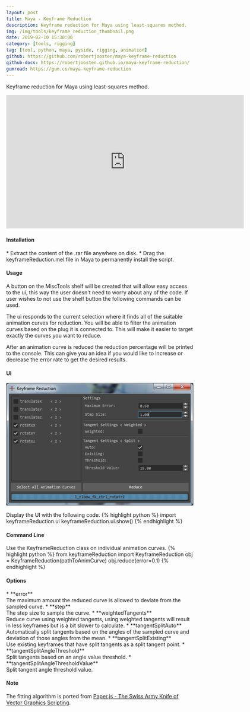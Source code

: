 ```yaml
---
layout: post
title: Maya - Keyframe Reduction
description: Keyframe reduction for Maya using least-squares method.
img: /img/tools/keyframe_reduction_thumbnail.png
date: 2019-02-10 15:30:00
category: [tools, rigging]
tag: [tool, python, maya, pyside, rigging, animation]
github: https://github.com/robertjoosten/maya-keyframe-reduction
github-docs: https://robertjoosten.github.io/maya-keyframe-reduction/
gumroad: https://gum.co/maya-keyframe-reduction
---
```

<p class="justify">Keyframe reduction for Maya using least-squares method.</p>

<p align="center"><iframe src="https://player.vimeo.com/video/316577293?color=ff9933&title=0&byline=0&portrait=0" width="640" height="360" frameborder="0" webkitallowfullscreen mozallowfullscreen allowfullscreen></iframe></p>

<h4>Installation</h4> 
* Extract the content of the .rar file anywhere on disk.
* Drag the keyframeReduction.mel file in Maya to permanently install the script.

<h4>Usage</h4> 
<p class="justify">A button on the MiscTools shelf will be created that will allow easy access to the ui, this way the user doesn't need to worry about any of the code. If user wishes to not use the shelf button the following commands can be used.</p>

<p class="justify">The ui responds to the current selection where it finds all of the suitable animation curves for reduction. You will be able to filter the animation curves based on the plug it is connected to. This will make it easier to target exactly the curves you want to reduce.</p>

<p class="justify">After an animation curve is reduced the reduction percentage will be printed to the console. This can give you an idea if you would like to increase or decrease the error rate to get the desired results.</p>

<h4>UI</h4> 
<p align="center"><img src="/img/tools/keyframe_reduction_ui.png"/></p>

Display the UI with the following code.
{% highlight python %}
import keyframeReduction.ui
keyframeReduction.ui.show()
{% endhighlight %}

<h4>Command Line</h4> 
Use the KeyframeReduction class on individual animation curves.
{% highlight python %}
from keyframeReduction import KeyframeReduction
obj = KeyframeReduction(pathToAnimCurve)
obj.reduce(error=0.1)
{% endhighlight %}

<h4>Options</h4> 
* **error**<br>The maximum amount the reduced curve is allowed to deviate from the sampled curve.
* **step**<br>The step size to sample the curve.
* **weightedTangents**<br>Reduce curve using weighted tangents, using weighted tangents will result in less keyframes but is a bit slower to calculate.
* **tangentSplitAuto**<br>Automatically split tangents based on the angles of the sampled curve and deviation of those angles from the mean.
* **tangentSplitExisting**<br>Use existing keyframes that have split tangents as a split tangent point.
* **tangentSplitAngleThreshold**<br>Split tangents based on an angle value threshold.
* **tangentSplitAngleThresholdValue**<br>Split tangent angle threshold value.

<h4>Note</h4> 
The fitting algorithm is ported from <a href="http://paperjs.org/">Paper.js - The Swiss Army Knife of Vector Graphics Scripting</a>.

